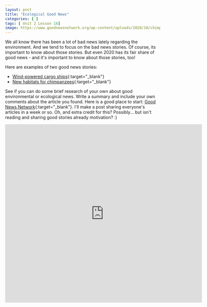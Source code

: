 ```yaml
---
layout: post
title: "Ecological Good News"
categories: [ ]
tags: [ Unit 2 Lesson 16]
image: https://www.goodnewsnetwork.org/wp-content/uploads/2020/10/chimpanzee-public-domain-julie-ricard.jpg
---
```


We all know there has been a lot of bad news lately regarding the environment. And we tend to focus on the bad news stories. Of course, its important to know about those stories. But even 2020 has its fair share of good news - and it's important to know about those stories, too!

Here are examples of two good news stories:

* [Wind-powered cargo ships](https://www.goodnewsnetwork.org/oceanbird-prototype-cuts-cargo-ship-emissions-by-90pt/){:target="_blank"}
* [New habitats for chimpanzees](https://www.goodnewsnetwork.org/uganda-is-planting-3-million-trees-for-chimpanzees/){:target="_blank"}

See if you can do some brief research of your own about good environmental or ecological news. Write a summary and include your own comments about the article you found. Here is a good place to start: [Good News Network](https://www.goodnewsnetwork.org/more/about-us/){:target="_blank"}. I'll make a post sharing everyone's articles in a week or so. Oh, and extra credit for this? Possibly... but isn't reading and sharing good stories already motivation? :)

 <iframe src="https://docs.google.com/forms/d/e/1FAIpQLSdCP2WLrNPFoKD80GAv4X6JPWan9Y8G3JnRpIdsd-SEjoI-vg/viewform?embedded=true" width="640" height="581" frameborder="0" marginheight="0" marginwidth="0">Loading…</iframe>







